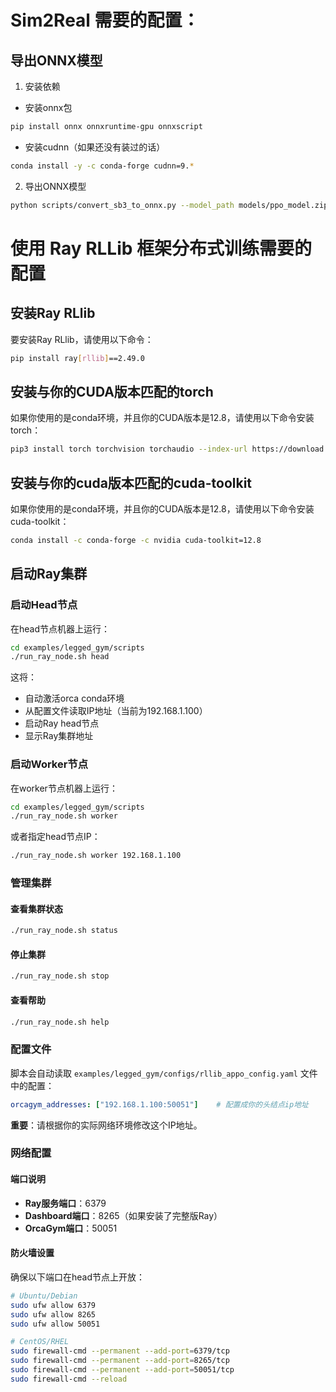 

# Sim2Real 需要的配置：

## 导出ONNX模型

1. 安装依赖
- 安装onnx包
```bash
pip install onnx onnxruntime-gpu onnxscript
```
- 安装cudnn（如果还没有装过的话）
```bash
conda install -y -c conda-forge cudnn=9.*
```


2. 导出ONNX模型
```bash
python scripts/convert_sb3_to_onnx.py --model_path models/ppo_model.zip --output_path models/ppo_model.onnx
```

# 使用 Ray RLLib 框架分布式训练需要的配置

## 安装Ray RLlib
要安装Ray RLlib，请使用以下命令：

```bash
pip install ray[rllib]==2.49.0
```

## 安装与你的CUDA版本匹配的torch
如果你使用的是conda环境，并且你的CUDA版本是12.8，请使用以下命令安装torch：
```bash
pip3 install torch torchvision torchaudio --index-url https://download.pytorch.org/whl/cu128
```

## 安装与你的cuda版本匹配的cuda-toolkit
如果你使用的是conda环境，并且你的CUDA版本是12.8，请使用以下命令安装cuda-toolkit：

```bash
conda install -c conda-forge -c nvidia cuda-toolkit=12.8
```

## 启动Ray集群

### 启动Head节点

在head节点机器上运行：

```bash
cd examples/legged_gym/scripts
./run_ray_node.sh head
```

这将：
- 自动激活orca conda环境
- 从配置文件读取IP地址（当前为192.168.1.100）
- 启动Ray head节点
- 显示Ray集群地址

### 启动Worker节点

在worker节点机器上运行：

```bash
cd examples/legged_gym/scripts
./run_ray_node.sh worker
```

或者指定head节点IP：

```bash
./run_ray_node.sh worker 192.168.1.100
```

###  管理集群

#### 查看集群状态

```bash
./run_ray_node.sh status
```

#### 停止集群

```bash
./run_ray_node.sh stop
```

#### 查看帮助

```bash
./run_ray_node.sh help
```

### 配置文件

脚本会自动读取 `examples/legged_gym/configs/rllib_appo_config.yaml` 文件中的配置：

```yaml
orcagym_addresses: ["192.168.1.100:50051"]    # 配置成你的头结点ip地址
```

**重要**：请根据你的实际网络环境修改这个IP地址。

### 网络配置

#### 端口说明

- **Ray服务端口**：6379
- **Dashboard端口**：8265（如果安装了完整版Ray）
- **OrcaGym端口**：50051

#### 防火墙设置

确保以下端口在head节点上开放：

```bash
# Ubuntu/Debian
sudo ufw allow 6379
sudo ufw allow 8265
sudo ufw allow 50051

# CentOS/RHEL
sudo firewall-cmd --permanent --add-port=6379/tcp
sudo firewall-cmd --permanent --add-port=8265/tcp
sudo firewall-cmd --permanent --add-port=50051/tcp
sudo firewall-cmd --reload
```